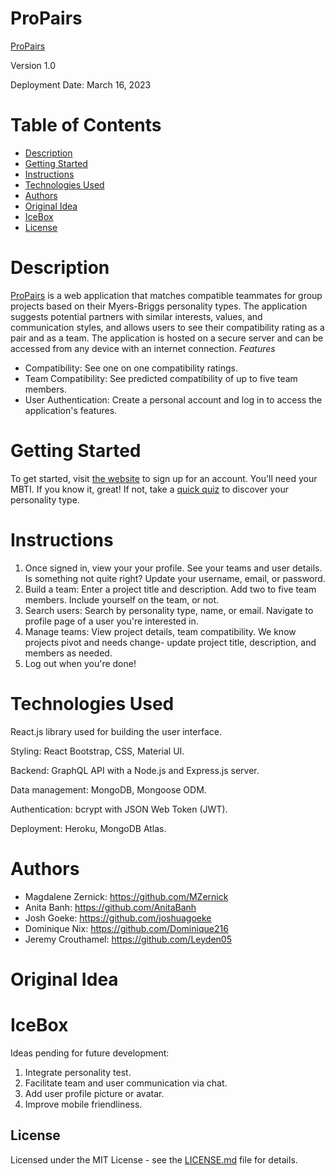 # ProPairs
[ProPairs](https://pro-pairs.herokuapp.com/)

Version 1.0

Deployment Date: March 16, 2023

# Table of Contents
- [Description](##description)
- [Getting Started](##getting-started)
- [Instructions](##instructions)
- [Technologies Used](##technologies-used)
- [Authors](##authors)
- [Original Idea](##original-idea)
- [IceBox](##icebox)
- [License](##license)

# Description

[ProPairs](https://pro-pairs.herokuapp.com/) is a web application that matches compatible teammates for group projects based on their Myers-Briggs personality types. The application suggests potential partners with similar interests, values, and communication styles, and allows users to see their compatibility rating as a pair and as a team. The application is hosted on a secure server and can be accessed from any device with an internet connection.
*Features*
- Compatibility: See one on one compatibility ratings.
- Team Compatibility:  See predicted compatibility of up to five team members.
- User Authentication: Create a personal account and log in to access the application's features.

# Getting Started

To get started,  visit [the website](https://pro-pairs.herokuapp.com/) to sign up for an account. You'll need your MBTI. If you know it, great! If not, take a [quick quiz](https://www.16personalities.com/free-personality-test) to discover your personality type. 

# Instructions

1. Once signed in, view your your profile. See your teams and user details. Is something not quite right? Update your username, email, or password. 
2. Build a team: Enter a project title and description. Add two to five team members. Include yourself on the team, or not.
3. Search users: Search by personality type, name, or email. Navigate to profile page of a user you're interested in.
4. Manage teams: View project details, team compatibility. We know projects pivot and needs change- update project title, description, and members as needed.
5. Log out when you're done!

# Technologies Used

React.js library used for building the user interface.

Styling: React Bootstrap, CSS, Material UI.

Backend: GraphQL API with a Node.js and Express.js server.

Data management: MongoDB, Mongoose ODM.

Authentication: bcrypt with JSON Web Token (JWT).

Deployment: Heroku, MongoDB Atlas.

# Authors

* Magdalene Zernick: https://github.com/MZernick
* Anita Banh: https://github.com/AnitaBanh
* Josh Goeke: https://github.com/joshuagoeke
* Dominique Nix: https://github.com/Dominique216
* Jeremy Crouthamel: https://github.com/Leyden05

# Original Idea


# IceBox
Ideas pending for future development:
1. Integrate personality test.
2. Facilitate team and user communication via chat.
3. Add user profile picture or avatar.
4. Improve mobile friendliness.

## License

Licensed under the MIT License - see the [LICENSE.md](https://github.com/MZernick/Project-Partners/blob/main/LICENSE) file for details.